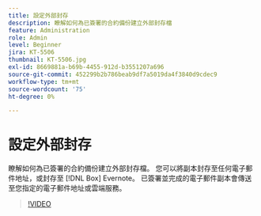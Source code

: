 ```yaml
---
title: 設定外部封存
description: 瞭解如何為已簽署的合約備份建立外部封存檔
feature: Administration
role: Admin
level: Beginner
jira: KT-5506
thumbnail: KT-5506.jpg
exl-id: 8669881a-b69b-4455-912d-b3551207a696
source-git-commit: 452299b2b786beab9df7a5019da4f3840d9cdec9
workflow-type: tm+mt
source-wordcount: '75'
ht-degree: 0%

---
```


# 設定外部封存

瞭解如何為已簽署的合約備份建立外部封存檔。 您可以將副本封存至任何電子郵件地址，或封存至 [!DNL Box] Evernote。 已簽署並完成的電子郵件副本會傳送至您指定的電子郵件地址或雲端服務。

>[!VIDEO](https://video.tv.adobe.com/v/3409072?quality=12&learn=on&hidetitle=true)